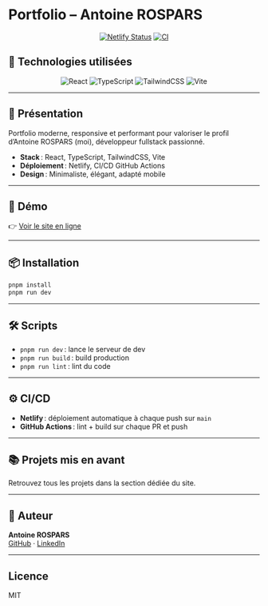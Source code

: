 # Portfolio – Antoine ROSPARS

<div align="center">

[![Netlify Status](https://api.netlify.com/api/v1/badges/32c531cb-865d-4f32-b5e5-ded12fd4c086/deploy-status)](https://app.netlify.com/projects/arospars-portfolio/deploys)
[![CI](https://github.com/P4ST4S/portfolio-v4/actions/workflows/CI.yml/badge.svg)](https://github.com/P4ST4S/portfolio-v4/actions/workflows/CI.yml)

</div>

## 🧰 Technologies utilisées

<div align="center">
    <img src="https://img.shields.io/badge/React-20232A?style=for-the-badge&logo=react&logoColor=61DAFB" alt="React" />
    <img src="https://img.shields.io/badge/TypeScript-3178C6?style=for-the-badge&logo=typescript&logoColor=white" alt="TypeScript" />
    <img src="https://img.shields.io/badge/TailwindCSS-38B2AC?style=for-the-badge&logo=tailwindcss&logoColor=white" alt="TailwindCSS" />
    <img src="https://img.shields.io/badge/Vite-646CFF?style=for-the-badge&logo=vite&logoColor=FFD62E" alt="Vite" />
</div>

---

## 🚀 Présentation

Portfolio moderne, responsive et performant pour valoriser le profil d’Antoine ROSPARS (moi), développeur fullstack passionné.

- **Stack** : React, TypeScript, TailwindCSS, Vite
- **Déploiement** : Netlify, CI/CD GitHub Actions
- **Design** : Minimaliste, élégant, adapté mobile

---

## 🔗 Démo

👉 [Voir le site en ligne](https://arospars-portfolio.netlify.app)

---

## 📦 Installation

```bash
pnpm install
pnpm run dev
```

---

## 🛠️ Scripts

- `pnpm run dev` : lance le serveur de dev
- `pnpm run build` : build production
- `pnpm run lint` : lint du code

---

## ⚙️ CI/CD

- **Netlify** : déploiement automatique à chaque push sur `main`
- **GitHub Actions** : lint + build sur chaque PR et push

---

## 📚 Projets mis en avant

Retrouvez tous les projets dans la section dédiée du site.

---

## 👤 Auteur

**Antoine ROSPARS**  
[GitHub](https://github.com/P4ST4S) · [LinkedIn](https://www.linkedin.com/in/antoinerospars/)

---

## Licence

MIT
